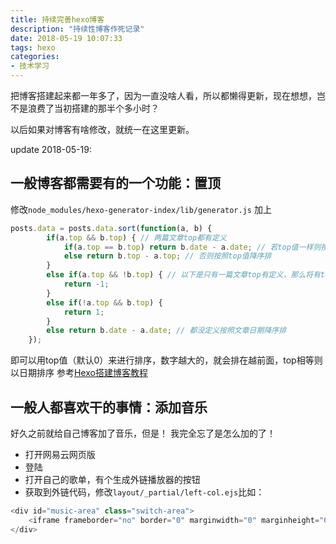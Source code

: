 ```yaml
---
title: 持续完善hexo博客
description: "持续性博客作死记录"
date: 2018-05-19 10:07:33
tags: hexo
categories:
- 技术学习
---
```

把博客搭建起来都一年多了，因为一直没啥人看，所以都懒得更新，现在想想，岂不是浪费了当初搭建的那半个多小时？

以后如果对博客有啥修改，就统一在这里更新。

update 2018-05-19:
## 一般博客都需要有的一个功能：置顶
修改`node_modules/hexo-generator-index/lib/generator.js`
加上
```js
posts.data = posts.data.sort(function(a, b) {
        if(a.top && b.top) { // 两篇文章top都有定义
            if(a.top == b.top) return b.date - a.date; // 若top值一样则按照文章日期降序排
            else return b.top - a.top; // 否则按照top值降序排
        }
        else if(a.top && !b.top) { // 以下是只有一篇文章top有定义，那么将有top的排在前面（这里用异或操作居然不行233）
            return -1;
        }
        else if(!a.top && b.top) {
            return 1;
        }
        else return b.date - a.date; // 都没定义按照文章日期降序排
    });
```
即可以用top值（默认0）来进行排序，数字越大的，就会排在越前面，top相等则以日期排序
参考[Hexo搭建博客教程](https://thief.one/2017/03/03/Hexo%E6%90%AD%E5%BB%BA%E5%8D%9A%E5%AE%A2%E6%95%99%E7%A8%8B/)

## 一般人都喜欢干的事情：添加音乐
好久之前就给自己博客加了音乐，但是！
我完全忘了是怎么加的了！
* 打开网易云网页版
* 登陆
* 打开自己的歌单，有个生成外链播放器的按钮
* 获取到外链代码，修改`layout/_partial/left-col.ejs`比如：
```js
<div id="music-area" class="switch-area">
    <iframe frameborder="no" border="0" marginwidth="0" marginheight="0" width=290 height=310 src="//music.163.com/outchain/player?type=0&id=523244238&auto=1&height=380&qlrc=1"></iframe>
</div>
```